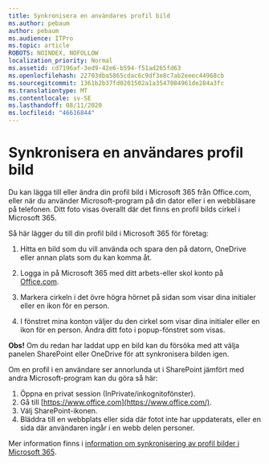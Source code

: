 ```yaml
---
title: Synkronisera en användares profil bild
ms.author: pebaum
author: pebaum
ms.audience: ITPro
ms.topic: article
ROBOTS: NOINDEX, NOFOLLOW
localization_priority: Normal
ms.assetid: cd7196af-3ed9-42e6-b594-f51ad265fd63
ms.openlocfilehash: 22703dba5865cdac6c9df3e8c7ab2eeec44968cb
ms.sourcegitcommit: 1361b2b37fd0201502a1a3547084961de284a3fc
ms.translationtype: MT
ms.contentlocale: sv-SE
ms.lasthandoff: 08/11/2020
ms.locfileid: "46616844"
---
```

# <a name="sync-a-users-profile-picture"></a>Synkronisera en användares profil bild

Du kan lägga till eller ändra din profil bild i Microsoft 365 från Office.com, eller när du använder Microsoft-program på din dator eller i en webbläsare på telefonen. Ditt foto visas överallt där det finns en profil bilds cirkel i Microsoft 365.

Så här lägger du till din profil bild i Microsoft 365 för företag:

1. Hitta en bild som du vill använda och spara den på datorn, OneDrive eller annan plats som du kan komma åt.

2. Logga in på Microsoft 365 med ditt arbets-eller skol konto på [Office.com](https://www.office.com).

3. Markera cirkeln i det övre högra hörnet på sidan som visar dina initialer eller en ikon för en person.

4. I fönstret mina konton väljer du den cirkel som visar dina initialer eller en ikon för en person. Ändra ditt foto i popup-fönstret som visas.

**Obs!** Om du redan har laddat upp en bild kan du försöka med att välja panelen SharePoint eller OneDrive för att synkronisera bilden igen.

Om en profil i en användare ser annorlunda ut i SharePoint jämfört med andra Microsoft-program kan du göra så här:

1. Öppna en privat session (InPrivate/inkognitofönster).
2. Gå till [https://www.office.com](https://www.office.com/).
3. Välj SharePoint-ikonen.
4. Bläddra till en webbplats eller sida där fotot inte har uppdaterats, eller en sida där användaren ingår i en webb delen personer.

Mer information finns i [information om synkronisering av profil bilder i Microsoft 365](https://support.office.com/article/information-about-profile-picture-synchronization-in-office-365-20594d76-d054-4af4-a660-401133e3d48a).

